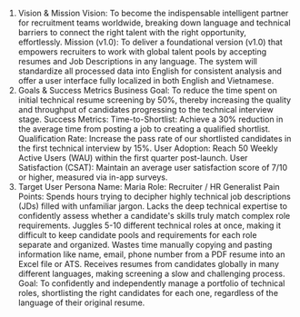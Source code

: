 1. Vision & Mission
Vision:
To become the indispensable intelligent partner for recruitment teams worldwide, breaking down language and technical barriers to connect the right talent with the right opportunity, effortlessly.
Mission (v1.0):
To deliver a foundational version (v1.0) that empowers recruiters to work with global talent pools by accepting resumes and Job Descriptions in any language. The system will standardize all processed data into English for consistent analysis and offer a user interface fully localized in both English and Vietnamese.
2. Goals & Success Metrics
Business Goal: To reduce the time spent on initial technical resume screening by 50%, thereby increasing the quality and throughput of candidates progressing to the technical interview stage.
Success Metrics:
Time-to-Shortlist: Achieve a 30% reduction in the average time from posting a job to creating a qualified shortlist.
Qualification Rate: Increase the pass rate of our shortlisted candidates in the first technical interview by 15%.
User Adoption: Reach 50 Weekly Active Users (WAU) within the first quarter post-launch.
User Satisfaction (CSAT): Maintain an average user satisfaction score of 7/10 or higher, measured via in-app surveys.
3. Target User Persona
Name: Maria
Role: Recruiter / HR Generalist
Pain Points:
Spends hours trying to decipher highly technical job descriptions (JDs) filled with unfamiliar jargon.
Lacks the deep technical expertise to confidently assess whether a candidate's skills truly match complex role requirements.
Juggles 5-10 different technical roles at once, making it difficult to keep candidate pools and requirements for each role separate and organized.
Wastes time manually copying and pasting information like name, email, phone number from a PDF resume into an Excel file or ATS.
Receives resumes from candidates globally in many different languages, making screening a slow and challenging process.
Goal:
To confidently and independently manage a portfolio of technical roles, shortlisting the right candidates for each one, regardless of the language of their original resume.
